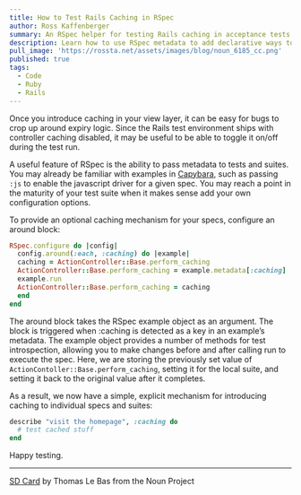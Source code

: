 ```yaml
---
title: How to Test Rails Caching in RSpec
author: Ross Kaffenberger
summary: An RSpec helper for testing Rails caching in acceptance tests
description: Learn how to use RSpec metadata to add declarative ways to toggle features like Rails caching during test runs
pull_image: 'https://rossta.net/assets/images/blog/noun_6185_cc.png'
published: true
tags:
  - Code
  - Ruby
  - Rails
---
```

Once you introduce caching in your view layer, it can be easy for bugs to crop up around expiry logic. Since the Rails test environment ships with controller caching disabled, it may be useful to be able to toggle it on/off during the test run.

A useful feature of RSpec is the ability to pass metadata to tests and suites. You may already be familiar with examples in [Capybara][1], such as passing `:js` to enable the javascript driver for a given spec. You may reach a point in the maturity of your test suite when it makes sense add your own configuration options.

To provide an optional caching mechanism for your specs, configure an around block:

```ruby
RSpec.configure do |config|
  config.around(:each, :caching) do |example|
  caching = ActionController::Base.perform_caching
  ActionController::Base.perform_caching = example.metadata[:caching]
  example.run
  ActionController::Base.perform_caching = caching
  end
end
```

The around block takes the RSpec example object as an argument. The block is triggered when :caching is detected as a key in an example’s metadata. The example object provides a number of methods for test introspection, allowing you to make changes before and after calling run to execute the spec. Here, we are storing the previously set value of `ActionContoller::Base.perform_caching`, setting it for the local suite, and setting it back to the original value after it completes.

As a result, we now have a simple, explicit mechanism for introducing caching to individual specs and suites:

```ruby
describe "visit the homepage", :caching do
  # test cached stuff
end
```

Happy testing.

***

[SD Card](https://thenounproject.com/term/sd-card/6185/) by Thomas Le Bas from the Noun Project

[1]:	https://github.com/jnicklas/capybara


